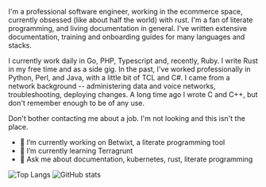 I'm a professional software engineer, working in the ecommerce space, currently obsessed (like about half the world) with rust. I'm a fan of literate programming, and living documentation in general. I've written extensive documentation, training and onboarding guides for many languages and stacks. 

I currently work daily in Go, PHP, Typescript and, recently, Ruby. I write Rust in my free time and as a side gig. In the past, I've worked professionally in Python, Perl, and Java, with a little bit of TCL and C#. I came from a network background -- administering data and voice networks, troubleshooting, deploying changes. A long time ago I wrote C and C++, but don't remember enough to be of any use. 

Don't bother contacting me about a job. I'm not looking and this isn't the place.

- 🔭 I’m currently working on Betwixt, a literate programming tool
- 🌱 I’m currently learning Terragrunt
- 💬 Ask me about documentation, kubernetes, rust, literate programming

![Top Langs](https://github-readme-stats.vercel.app/api/top-langs/?username=qmuloadmin&theme=tokyonight)
![GitHub stats](https://github-readme-stats.vercel.app/api?username=qmuloadmin&show_icons=true&theme=tokyonight)
